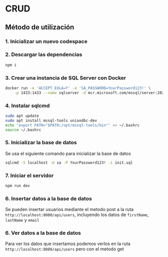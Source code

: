 # CRUD

## Método de utilización
### 1. Inicializar un nuevo codespace

### 2. Descargar las dependencias
```sh
npm i
```

### 3. Crear una instancia de SQL Server con Docker  
```sh
docker run -e 'ACCEPT_EULA=Y' -e 'SA_PASSWORD=YourPassword123!' \
    -p 1433:1433 --name sqlserver -d mcr.microsoft.com/mssql/server:2022-latest
```
### 4. Instalar sqlcmd
```sh
sudo apt update
sudo apt install mssql-tools unixodbc-dev
echo 'export PATH="$PATH:/opt/mssql-tools/bin"' >> ~/.bashrc
source ~/.bashrc
```

### 5. Inicializar la base de datos
Se usa el siguiente comando para inicializar la base de datos
```sh
sqlcmd -S localhost -U sa -P YourPassword123! -i init.sql
```

### 7. Iniciar el servidor 
```sh
npm run dev
```

### 6. Insertar datos a la base de datos
Se pueden insertar usuarios mediante el metodo post a la ruta ```http://localhost:8080/api/users```, incluyendo los datos de ```firstName```, ```lastName``` y ```email```

### 6. Ver datos a la base de datos
Para ver los datos que insertamos podemos verlos en la ruta  ```http://localhost:8080/api/users``` pero con el metodo get